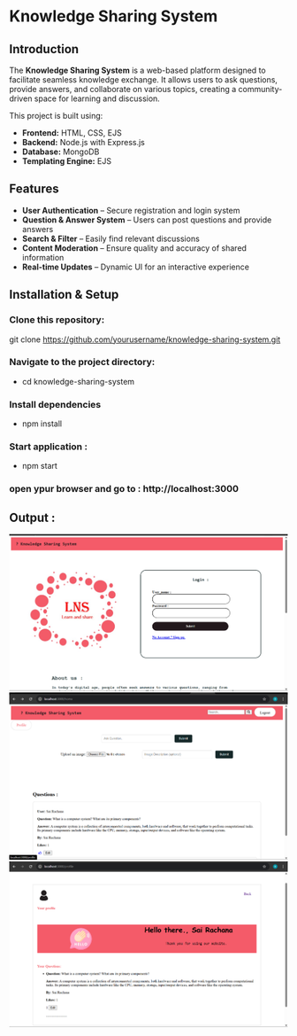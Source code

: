 # Knowledge Sharing System  

## Introduction  
The **Knowledge Sharing System** is a web-based platform designed to facilitate seamless knowledge exchange. It allows users to ask questions, provide answers, and collaborate on various topics, creating a community-driven space for learning and discussion.  

This project is built using:  
- **Frontend:** HTML, CSS, EJS  
- **Backend:** Node.js with Express.js  
- **Database:** MongoDB  
- **Templating Engine:** EJS  

## Features  
- **User Authentication** – Secure registration and login system  
- **Question & Answer System** – Users can post questions and provide answers  
- **Search & Filter** – Easily find relevant discussions  
- **Content Moderation** – Ensure quality and accuracy of shared information  
- **Real-time Updates** – Dynamic UI for an interactive experience  

## Installation & Setup  

### Clone this repository:  
git clone https://github.com/yourusername/knowledge-sharing-system.git


### Navigate to the project directory:
- cd knowledge-sharing-system

### Install dependencies
- npm install

### Start application :
- npm start

### open ypur browser and go to : http://localhost:3000


## Output : 
![Project Screenshot](output1.png)
![Project Screenshot](output2.png)
![Project Screenshot](output3.png)

